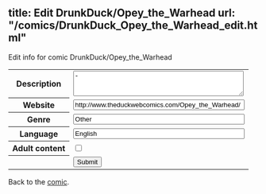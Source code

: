 title: Edit DrunkDuck/Opey_the_Warhead
url: "/comics/DrunkDuck_Opey_the_Warhead_edit.html"
---
Edit info for comic DrunkDuck/Opey_the_Warhead

<form name="comic" action="http://gaepostmail.appspot.com/comic/" method="post">
<table class="comicinfo">
<tr>
<th>Description</th><td><textarea name="description" cols="40" rows="3">-</textarea></td>
</tr>
<tr>
<th>Website</th><td><input type="text" name="url" value="http://www.theduckwebcomics.com/Opey_the_Warhead/" size="40"/></td>
</tr>
<tr>
<th>Genre</th><td><input type="text" name="genre" value="Other" size="40"/></td>
</tr>
<tr>
<th>Language</th><td><input type="text" name="language" value="English" size="40"/></td>
</tr>
<tr>
<th>Adult content</th><td><input type="checkbox" name="adult" value="adult" /></td>
</tr>
<tr>
<th></th><td>
<input type="hidden" name="comic" value="DrunkDuck_Opey_the_Warhead" />
<input type="submit" name="submit" value="Submit" />
</td>
</tr>
</table>
</form>

Back to the [comic](DrunkDuck_Opey_the_Warhead.html).
